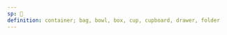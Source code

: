 ```yaml
---
sp: 󱥓
definition: container; bag, bowl, box, cup, cupboard, drawer, folder
---
```

<!-- poki is something that contains stuff. usually the stuff contained is inanimate -->